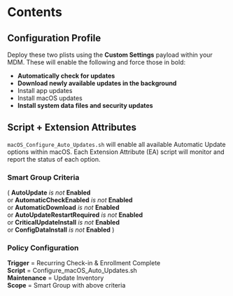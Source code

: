 # Contents
## Configuration Profile
Deploy these two plists using the **Custom Settings** payload within your MDM.  These will enable the following and force those in bold:

* **Automatically check for updates**
* **Download newly available updates in the background**
* Install app updates
* Install macOS updates
* **Install system data files and security updates**

## Script + Extension Attributes
`macOS_Configure_Auto_Updates.sh` will enable all available Automatic Update options within macOS.  Each Extension Attribute (EA) script will monitor and report the status of each option.

### Smart Group Criteria
( **AutoUpdate** *is not* **Enabled**  
  or **AutomaticCheckEnabled** *is not* **Enabled**  
  or **AutomaticDownload** *is not* **Enabled**  
  or **AutoUpdateRestartRequired** *is not* **Enabled**  
  or **CriticalUpdateInstall** *is not* **Enabled**  
  or **ConfigDataInstall** *is not* **Enabled** )

### Policy Configuration
**Trigger** = Recurring Check-in & Enrollment Complete  
**Script** = Configure_macOS_Auto_Updates.sh  
**Maintenance** = Update Inventory  
**Scope** = Smart Group with above criteria
